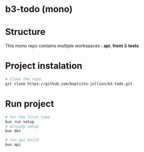 # b3-todo (mono)

# Structure
This mono repo contains multiple workspaces : **api**, **front** & **tests**

# Project instalation
```sh
# Clone the repo
git clone https://github.com/baptiste-jullion/b3-todo.git
```

# Run project
```sh
# for the first time
bun run setup
# already setup
bun dev
```

```sh
# run api build
bun api
```
